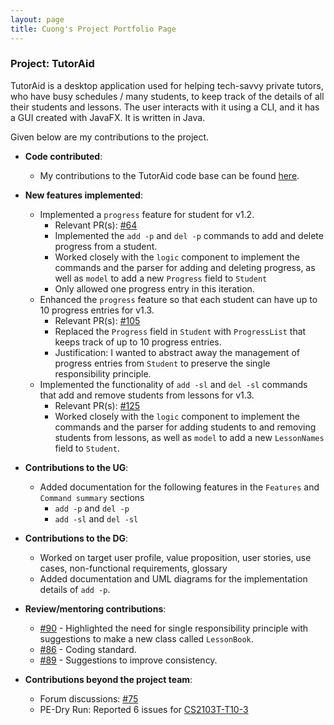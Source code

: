```yaml
---
layout: page
title: Cuong's Project Portfolio Page
---
```


### Project: TutorAid

TutorAid is a desktop application used for helping tech-savvy private tutors, who have busy schedules / many students, to keep track of the details of all their students and lessons. The user interacts with it using a CLI, and it has a GUI created with JavaFX. It is written in Java.

Given below are my contributions to the project.

* **Code contributed**:
  * My contributions to the TutorAid code base can be found [here](https://nus-cs2103-ay2122s1.github.io/tp-dashboard/?search=W16&sort=groupTitle&sortWithin=title&timeframe=commit&mergegroup=&groupSelect=groupByRepos&breakdown=true&checkedFileTypes=docs~functional-code~test-code~other&since=2021-09-17&tabOpen=true&tabType=authorship&tabAuthor=ErnestCuong&tabRepo=AY2122S1-CS2103T-W16-3%2Ftp%5Bmaster%5D&authorshipIsMergeGroup=false&authorshipFileTypes=docs~functional-code~test-code&authorshipIsBinaryFileTypeChecked=false).

* **New features implemented**:
  * Implemented a `progress` feature for student for v1.2.
    * Relevant PR(s): [#64](https://github.com/AY2122S1-CS2103T-W16-3/tp/pull/64/files)
    * Implemented the `add -p` and `del -p` commands to add and delete progress from a student.
    * Worked closely with the `logic` component to implement the commands and the parser for adding and deleting progress, as well as `model` to add a new `Progress` field to `Student`
    * Only allowed one progress entry in this iteration.
  * Enhanced the `progress` feature so that each student can have up to 10 progress entries for v1.3.
    * Relevant PR(s): [#105](https://github.com/AY2122S1-CS2103T-W16-3/tp/pull/105)
    * Replaced the `Progress` field in `Student` with `ProgressList` that keeps track of up to 10 progress entries.
    * Justification: I wanted to abstract away the management of progress entries from `Student` to preserve the single responsibility principle.
  * Implemented the functionality of `add -sl` and `del -sl` commands that add and remove students from lessons for v1.3.
    * Relevant PR(s): [#125](https://github.com/AY2122S1-CS2103T-W16-3/tp/pull/125)
    * Worked closely with the `logic` component to implement the commands and the parser for adding students to and removing students from lessons, as well as `model` to add a new `LessonNames` field to `Student`.

* **Contributions to the UG**:
  * Added documentation for the following features in the `Features` and `Command summary` sections
    * `add -p` and `del -p`
    * `add -sl` and `del -sl`

* **Contributions to the DG**:
  * Worked on target user profile, value proposition, user stories, use cases, non-functional requirements, glossary
  * Added documentation and UML diagrams for the implementation details of `add -p`.

* **Review/mentoring contributions**:
  * [#90](https://github.com/AY2122S1-CS2103T-W16-3/tp/pull/90) - Highlighted the need for single responsibility principle with suggestions to make a new class called `LessonBook`.
  * [#86](https://github.com/AY2122S1-CS2103T-W16-3/tp/pull/86) - Coding standard.
  * [#89](https://github.com/AY2122S1-CS2103T-W16-3/tp/pull/89) - Suggestions to improve consistency.

* **Contributions beyond the project team**:
  * Forum discussions: [#75](https://github.com/nus-cs2103-AY2122S1/forum/issues/75#issuecomment-904219081)
  * PE-Dry Run: Reported 6 issues for [CS2103T-T10-3](https://github.com/ErnestCuong/ped/issues)

